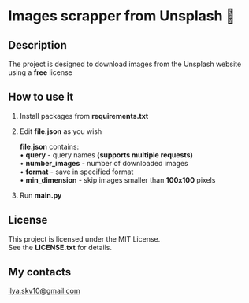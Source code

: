 # Images scrapper from Unsplash 🚀
## Desсription
The project is designed to download images from the Unsplash website using a **free** license
## How to use it
1. Install packages from **requirements.txt**
2. Edit **file.json** as you wish  
   
   **file.json** contains:  
   • **query** - query names **(supports multiple requests)**  
   • **number_images** - number of downloaded images  
   • **format** - save in specified format  
   • **min_dimension** - skip images smaller than **100x100** pixels

4. Run **main.py**

## License
This project is licensed under the MIT License.  
See the **LICENSE.txt** for details.

## My contacts
ilya.skv10@gmail.com
